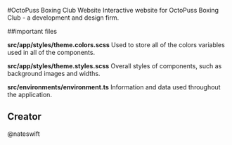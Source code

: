 #OctoPuss Boxing Club Website
Interactive website for OctoPuss Boxing Club - a development and design firm.

##important files

**src/app/styles/theme.colors.scss**
Used to store all of the colors variables used in all of the components.


**src/app/styles/theme.styles.scss**
Overall styles of components, such as background images and widths.

**src/environments/environment.ts**
Information and data used throughout the application.


## Creator
@nateswift
